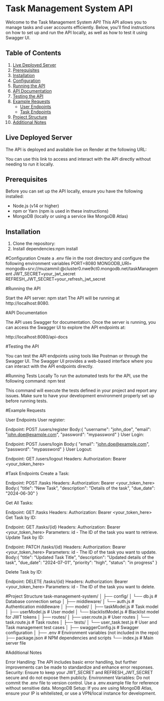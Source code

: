# Task Management System API

Welcome to the Task Management System API! This API allows you to manage tasks and user accounts efficiently. Below, you'll find instructions on how to set up and run the API locally, as well as how to test it using Swagger UI.

## Table of Contents

1. [Live Deployed Server](#live-deployed-server)
2. [Prerequisites](#prerequisites)
3. [Installation](#installation)
4. [Configuration](#configuration)
5. [Running the API](#running-the-api)
6. [API Documentation](#api-documentation)
7. [Testing the API](#testing-the-api)
8. [Example Requests](#example-requests)
    - [User Endpoints](#user-endpoints)
    - [Task Endpoints](#task-endpoints)
9. [Project Structure](#project-structure)
10. [Additional Notes](#additional-notes)

## Live Deployed Server

The API is deployed and available live on Render at the following URL:  

You can use this link to access and interact with the API directly without needing to run it locally.

## Prerequisites

Before you can set up the API locally, ensure you have the following installed:

- Node.js (v14 or higher)
- npm or Yarn (npm is used in these instructions)
- MongoDB (locally or using a service like MongoDB Atlas)

## Installation

1. Clone the repository:
2. Install dependencies:npm install

#Configuration
Create a .env file in the root directory and configure the following environment variables
PORT=8080
MONGODB_URI= mongodb+srv://muzammil:<password>@cluster0.nwe9ct0.mongodb.net/taskManagement
JWT_SECRET=your_jwt_secret
REFRESH_JWT_SECRET=your_refresh_jwt_secret

#Running the API

Start the API server:
npm start
The API will be running at http://localhost:8080.

#API Documentation

The API uses Swagger for documentation. Once the server is running, you can access the Swagger UI to explore the API endpoints at:

http://localhost:8080/api-docs

#Testing the API

You can test the API endpoints using tools like Postman or through the Swagger UI. The Swagger UI provides a web-based interface where you can interact with the API endpoints directly.

#Running Tests Locally
To run the automated tests for the API, use the following command:
npm test

This command will execute the tests defined in your project and report any issues. Make sure to have your development environment properly set up before running tests.

#Example Requests

User Endpoints
User register:

Endpoint: POST /users/register
Body:{
  "username": "john_doe",
  "email": "john.doe@example.com",
  "password": "mypassword"
}
User Login:

Endpoint: POST /users/login
Body:{
  "email": "john.doe@example.com",
  "password": "mypassword"
}
User Logout:

Endpoint: GET /users/logout
Headers: Authorization: Bearer <your_token_here>

#Task Endpoints
Create a Task:

Endpoint: POST /tasks
Headers: Authorization: Bearer <your_token_here>
Body:{
  "title": "New Task",
  "description": "Details of the task",
  "due_date": "2024-06-30"
}

Get All Tasks:

Endpoint: GET /tasks
Headers: Authorization: Bearer <your_token_here>
Get Task by ID:

Endpoint: GET /tasks/{id}
Headers: Authorization: Bearer <your_token_here>
Parameters: id - The ID of the task you want to retrieve.
Update Task by ID:

Endpoint: PATCH /tasks/{id}
Headers: Authorization: Bearer <your_token_here>
Parameters: id - The ID of the task you want to update.
Body:{
  "title": "Updated Task Title",
  "description": "Updated details of the task",
  "due_date": "2024-07-01",
  "priority": "high",
  "status": "in progress"
}

Delete Task by ID:

Endpoint: DELETE /tasks/{id}
Headers: Authorization: Bearer <your_token_here>
Parameters: id - The ID of the task you want to delete.

#Project Structure
task-management-system/
│
├── config/
│   └── db.js                 # Database connection setup
│
├── middleware/
│   └── auth.js               # Authentication middleware
│
├── model/
│   ├── taskModel.js         # Task model
│   ├── userModel.js         # User model
│   └── blacklistModel.js    # Blacklist model for JWT tokens
│
├── routes/
│   ├── user.route.js         # User routes
│   └── task.route.js         # Task routes
│
├── tests/
│   └── user_task.test.js   # User and Task management test cases
│
├── swaggerConfig.js          # Swagger configuration
│
├── .env                      # Environment variables (not included in the repo)
├── package.json              # NPM dependencies and scripts
└── index.js                  # Main server file

#Additional Notes

Error Handling: The API includes basic error handling, but further improvements can be made to standardize and enhance error responses.
Security: Ensure to keep your JWT_SECRET and REFRESH_JWT_SECRET secure and do not expose them publicly.
Environment Variables: Do not commit the .env file to version control. Use a .env.example file for reference without sensitive data.
MongoDB Setup: If you are using MongoDB Atlas, ensure your IP is whitelisted, or use a VPN/local instance for development.




